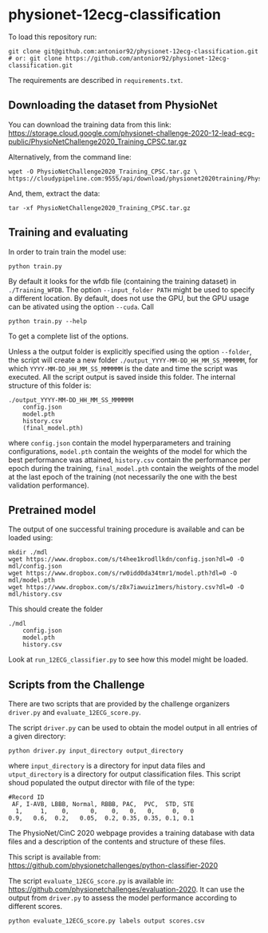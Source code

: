 # physionet-12ecg-classification


To load this repository run:
```
git clone git@github.com:antonior92/physionet-12ecg-classification.git
# or: git clone https://github.com/antonior92/physionet-12ecg-classification.git
```
The requirements are described in `requirements.txt`.


## Downloading the dataset from PhysioNet
You can download the training data from this link: 
https://storage.cloud.google.com/physionet-challenge-2020-12-lead-ecg-public/PhysioNetChallenge2020_Training_CPSC.tar.gz

Alternatively, from the command line:
```
wget -O PhysioNetChallenge2020_Training_CPSC.tar.gz \
https://cloudypipeline.com:9555/api/download/physionet2020training/PhysioNetChallenge2020_Training_CPSC.tar.gz/
```
And, them, extract the data:
```
tar -xf PhysioNetChallenge2020_Training_CPSC.tar.gz 
```

## Training and evaluating

In order to train train the model use:

```
python train.py
```

By default it looks for the wfdb file (containing the training dataset) in `./Training_WFDB`. The option
``--input_folder PATH`` might be used to specify a different location. By default, does not use the GPU,
but the GPU usage can be ativated using the option `--cuda`. Call
```
python train.py --help
```
To get a complete list of the options.

Unless a the output folder is explicitly specified using the option `--folder`, the script 
will create a new folder ``./output_YYYY-MM-DD_HH_MM_SS_MMMMMM``, for which 
`YYYY-MM-DD_HH_MM_SS_MMMMMM` is the date and time the script was executed. All 
the script output is saved inside this folder. The internal structure of this folder is:
```
./output_YYYY-MM-DD_HH_MM_SS_MMMMMM
    config.json
    model.pth
    history.csv
    (final_model.pth)
```
where `config.json` contain the model hyperparameters and training configurations, `model.pth` contain
the weights of the model for which the best performance was attained, `history.csv` contain the 
performance per epoch during the training, `final_model.pth` contain the weights of the model 
at the last epoch of the training (not necessarily the one with the best validation performance).

## Pretrained model

The output of one successful training procedure is available and can be loaded using:
```
mkdir ./mdl
wget https://www.dropbox.com/s/t4hee1krodllkdn/config.json?dl=0 -O mdl/config.json
wget https://www.dropbox.com/s/rw0idd0da34tmr1/model.pth?dl=0 -O mdl/model.pth
wget https://www.dropbox.com/s/z8x7iawuiz1mers/history.csv?dl=0 -O mdl/history.csv
```
This should create the folder
```
./mdl
    config.json
    model.pth
    history.csv
```
Look at `run_12ECG_classifier.py` to see how this model might be loaded.

## Scripts from the Challenge

There are two scripts that are provided by the challenge organizers `driver.py` and `evaluate_12ECG_score.py`.

The script `driver.py` can be used to obtain the model output in all entries of a given directory:
```
python driver.py input_directory output_directory
```
where `input_directory` is a directory for input data files and `utput_directory` is a directory for output
classification files. This script shoud populated the output director with file of the type:
```
#Record ID
 AF, I-AVB, LBBB, Normal, RBBB, PAC,  PVC,  STD, STE
  1,     1,    0,      0,    0,   0,   0,     0,   0
0.9,   0.6,  0.2,   0.05,  0.2, 0.35, 0.35, 0.1, 0.1
```
The PhysioNet/CinC 2020 webpage provides a training database with data files and 
a description of the contents and structure of these files.

This script is available from: https://github.com/physionetchallenges/python-classifier-2020


The script `evaluate_12ECG_score.py` is available in: https://github.com/physionetchallenges/evaluation-2020.
It can use the output from `driver.py` to assess the model performance according to different scores.
````
python evaluate_12ECG_score.py labels output scores.csv
````
